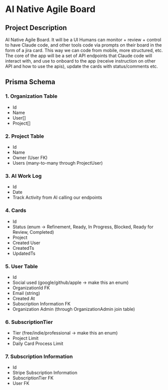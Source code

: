 # AI Native Agile Board

## Project Description

AI Native Agile Board. It will be a UI Humans can monitor + review + control to have Claude code, and other tools code via prompts on their board in the form of a jira card. This way we can code from mobile, more structured, etc. The core of the app will be a set of API endpoints that Claude code will interact with, and use to onboard to the app (receive instruction on other API and how to use the apis), update the cards with status/comments etc.

## Prisma Schema

### 1. Organization Table
- Id
- Name
- User[]
- Project[]

### 2. Project Table
- Id
- Name
- Owner (User FK)
- Users (many-to-many through ProjectUser)

### 3. AI Work Log
- Id
- Date
- Track Activity from AI calling our endpoints

### 4. Cards
- Id
- Status (enum -> Refinement, Ready, In Progress, Blocked, Ready for Review, Completed)
- Project
- Created User
- CreatedTs
- UpdatedTs

### 5. User Table
- Id
- Social used (google/github/apple -> make this an enum)
- OrganizationId FK
- Email (string)
- Created At
- Subscription Information FK
- Organization Admin (through OrganizationAdmin join table)

### 6. SubscriptionTier
- Tier (free/indie/professional -> make this an enum)
- Project Limit
- Daily Card Process Limit

### 7. Subscription Information
- Id
- Stripe Subscription Information
- SubscriptionTier FK
- User FK